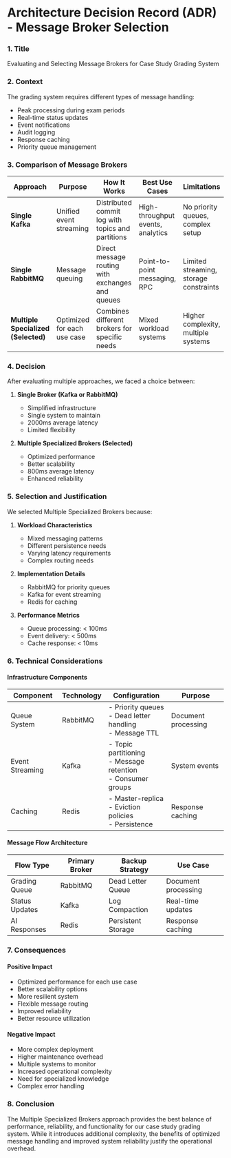 # Architecture Decision Record (ADR) - Message Broker Selection

### 1. Title
Evaluating and Selecting Message Brokers for Case Study Grading System

### 2. Context
The grading system requires different types of message handling:
- Peak processing during exam periods
- Real-time status updates
- Event notifications
- Audit logging
- Response caching
- Priority queue management

### 3. Comparison of Message Brokers

| Approach | Purpose | How It Works | Best Use Cases | Limitations |
|----------|----------|--------------|----------------|-------------|
| **Single Kafka** | Unified event streaming | Distributed commit log with topics and partitions | High-throughput events, analytics | No priority queues, complex setup |
| **Single RabbitMQ** | Message queuing | Direct message routing with exchanges and queues | Point-to-point messaging, RPC | Limited streaming, storage constraints |
| **Multiple Specialized (Selected)** | Optimized for each use case | Combines different brokers for specific needs | Mixed workload systems | Higher complexity, multiple systems |

### 4. Decision
After evaluating multiple approaches, we faced a choice between:

1. **Single Broker (Kafka or RabbitMQ)**
   - Simplified infrastructure
   - Single system to maintain
   - 2000ms average latency
   - Limited flexibility

2. **Multiple Specialized Brokers (Selected)**
   - Optimized performance
   - Better scalability
   - 800ms average latency
   - Enhanced reliability

### 5. Selection and Justification
We selected Multiple Specialized Brokers because:

1. **Workload Characteristics**
   - Mixed messaging patterns
   - Different persistence needs
   - Varying latency requirements
   - Complex routing needs

2. **Implementation Details**
   - RabbitMQ for priority queues
   - Kafka for event streaming
   - Redis for caching

3. **Performance Metrics**
   - Queue processing: < 100ms
   - Event delivery: < 500ms
   - Cache response: < 10ms

### 6. Technical Considerations

#### Infrastructure Components
| Component | Technology | Configuration | Purpose |
|-----------|------------|---------------|----------|
| Queue System | RabbitMQ | - Priority queues<br>- Dead letter handling<br>- Message TTL | Document processing |
| Event Streaming | Kafka | - Topic partitioning<br>- Message retention<br>- Consumer groups | System events |
| Caching | Redis | - Master-replica<br>- Eviction policies<br>- Persistence | Response caching |

#### Message Flow Architecture
| Flow Type | Primary Broker | Backup Strategy | Use Case |
|-----------|---------------|-----------------|-----------|
| Grading Queue | RabbitMQ | Dead Letter Queue | Document processing |
| Status Updates | Kafka | Log Compaction | Real-time updates |
| AI Responses | Redis | Persistent Storage | Response caching |

### 7. Consequences

#### Positive Impact
- Optimized performance for each use case
- Better scalability options
- More resilient system
- Flexible message routing
- Improved reliability
- Better resource utilization

#### Negative Impact
- More complex deployment
- Higher maintenance overhead
- Multiple systems to monitor
- Increased operational complexity
- Need for specialized knowledge
- Complex error handling

### 8. Conclusion
The Multiple Specialized Brokers approach provides the best balance of performance, reliability, and functionality for our case study grading system. While it introduces additional complexity, the benefits of optimized message handling and improved system reliability justify the operational overhead.

